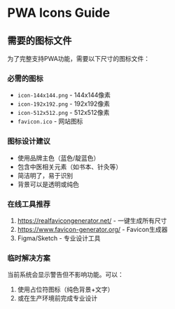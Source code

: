 # PWA Icons Guide

## 需要的图标文件

为了完整支持PWA功能，需要以下尺寸的图标文件：

### 必需的图标
- `icon-144x144.png` - 144x144像素
- `icon-192x192.png` - 192x192像素  
- `icon-512x512.png` - 512x512像素
- `favicon.ico` - 网站图标

### 图标设计建议
- 使用品牌主色（蓝色/靛蓝色）
- 包含中医相关元素（如书本、针灸等）
- 简洁明了，易于识别
- 背景可以是透明或纯色

### 在线工具推荐
1. https://realfavicongenerator.net/ - 一键生成所有尺寸
2. https://www.favicon-generator.org/ - Favicon生成器
3. Figma/Sketch - 专业设计工具

### 临时解决方案
当前系统会显示警告但不影响功能。可以：
1. 使用占位符图标（纯色背景+文字）
2. 或在生产环境前完成专业设计
